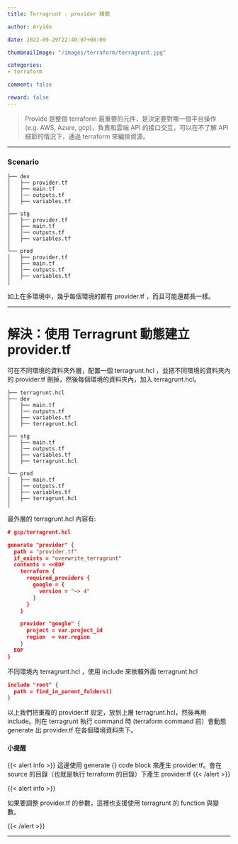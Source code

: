 ```yaml
---
title: Terragrunt - provider 精簡

author: Aryido

date: 2022-09-29T22:40:07+08:00

thumbnailImage: "/images/terraform/terragrunt.jpg"

categories:
- terraform

comment: false

reward: false
---
```

<!--BODY-->

> Provide 是整個 terraform 最重要的元件，是決定要對哪一個平台操作 (e.g. AWS, Azure, gcp)，負責和雲端 API 的接口交互，可以在不了解 API 細節的情況下，通過 terraform 來編排資源。
<!--more-->

---
### Scenario
```
├── dev
│   ├── provider.tf
│   ├── main.tf
│   │── outputs.tf
│   ├── variables.tf
│
├── stg
│   ├── provider.tf
│   ├── main.tf
│   │── outputs.tf
│   ├── variables.tf
│
└── prod
│   ├── provider.tf
│   ├── main.tf
│   │── outputs.tf
│   ├── variables.tf
│
```
如上在多環境中，幾乎每個環境的都有 provider.tf ，而且可能還都長一樣。

---
# 解決：使用 Terragrunt 動態建立 provider.tf

可在不同環境的資料夾外層，配置一個 terragrunt.hcl ，並把不同環境的資料夾內的 provider.tf 刪掉，然後每個環境的資料夾內，加入 terragrunt.hcl。

```
├── terragrunt.hcl
├── dev
│   ├── main.tf
│   │── outputs.tf
│   ├── variables.tf
│   ├── terragrunt.hcl
│
├── stg
│   ├── main.tf
│   │── outputs.tf
│   ├── variables.tf
│   ├── terragrunt.hcl
│
└── prod
│   ├── main.tf
│   │── outputs.tf
│   ├── variables.tf
│   ├── terragrunt.hcl
│
```

最外層的 terragrunt.hcl 內容有:

```json
# gcp/terragrunt.hcl

generate "provider" {
  path = "provider.tf"
  if_exists = "overwrite_terragrunt"
  contents = <<EOF
    terraform {
      required_providers {
        google = {
          version = "~> 4"
        }
      }
    }

    provider "google" {
      project = var.project_id
      region  = var.region
    }
  EOF
}
```
不同環境內 terragrunt.hcl ，使用 include 來依賴外面 terragrunt.hcl
```json
include "root" {
  path = find_in_parent_folders()
}
```
以上我們把重複的 provider.tf 設定，放到上層 terragrunt.hcl，然後再用 include。則在 terragrunt 執行 command 時 (terraform command 前）會動態 generate 出 provider.tf 在各個環境資料夾下。

#### 小提醒

{{< alert info >}}
這邊使用 generate {} code block 來產生 provider.tf。會在 source 的目錄（也就是執行 terraform 的目錄）下產生 provider.tf
{{< /alert  >}}

{{< alert info >}}

如果要調整 provider.tf 的參數，這裡也支援使用 terragrunt 的 function 與變數。

{{< /alert  >}}

---
